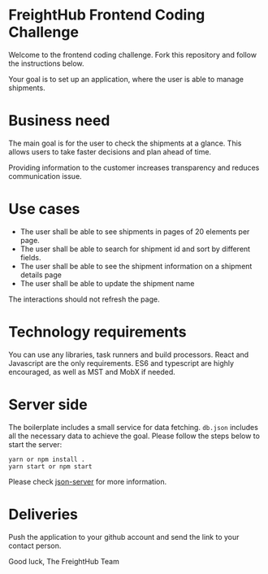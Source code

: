# FreightHub Frontend Coding Challenge

Welcome to the frontend coding challenge. Fork this repository and follow the instructions below.

Your goal is to set up an application, where the user is able to manage shipments.

Business need
===

The main goal is for the user to check the shipments at a glance. This allows users to take faster decisions and plan ahead of time.

Providing information to the customer increases transparency and reduces communication issue.

Use cases
===

- The user shall be able to see shipments in pages of 20 elements per page.
- The user shall be able to search for shipment id and sort by different fields.
- The user shall be able to see the shipment information on a shipment details page
- The user shall be able to update the shipment name

The interactions should not refresh the page.

Technology requirements
===

You can use any libraries, task runners and build processors. React and Javascript are the only requirements. ES6 and typescript are highly encouraged, as well as MST and MobX if needed.

Server side
===

The boilerplate includes a small service for data fetching. `db.json` includes all the necessary data to achieve the goal. Please follow the steps below to start the server:

```
yarn or npm install .
yarn start or npm start
```

Please check [json-server](https://github.com/typicode/json-server) for more information.

Deliveries
===

Push the application to your github account and send the link to your contact person.

Good luck,
The FreightHub Team
